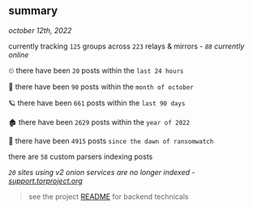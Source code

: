 
## summary
_october 12th, 2022_

currently tracking `125` groups across `223` relays & mirrors - _`88` currently online_

⏲ there have been `20` posts within the `last 24 hours`

🦈 there have been `90` posts within the `month of october`

🪐 there have been `661` posts within the `last 90 days`

🏚 there have been `2629` posts within the `year of 2022`

🦕 there have been `4915` posts `since the dawn of ransomwatch`

there are `58` custom parsers indexing posts

_`20` sites using v2 onion services are no longer indexed - [support.torproject.org](https://support.torproject.org/onionservices/v2-deprecation/)_

> see the project [README](https://github.com/joshhighet/ransomwatch#ransomwatch--) for backend technicals
